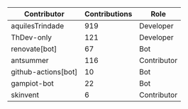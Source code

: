 | Contributor | Contributions | Role |
| ------------ | -------------- | ---- |
| aquilesTrindade | 919 | Developer |
| ThDev-only | 121 | Developer |
| renovate[bot] | 67 | Bot |
| antsummer | 116 | Contributor |
| github-actions[bot] | 10 | Bot |
| gampiot-bot | 22 | Bot |
| skinvent | 6 | Contributor |
